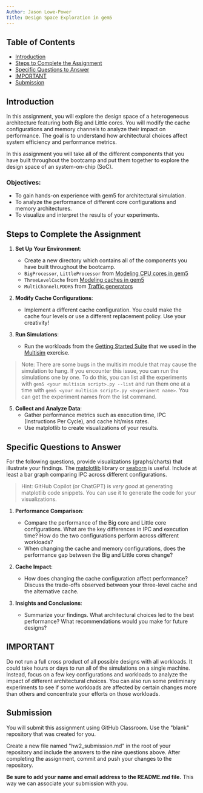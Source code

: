 ```yaml
---
Author: Jason Lowe-Power
Title: Design Space Exploration in gem5
---
```


## Table of Contents

- [Introduction](#introduction)
- [Steps to Complete the Assignment](#steps-to-complete-the-assignment)
- [Specific Questions to Answer](#specific-questions-to-answer)
- [IMPORTANT](#important)
- [Submission](#submission)

## Introduction

In this assignment, you will explore the design space of a heterogeneous architecture featuring both Big and Little cores. You will modify the cache configurations and memory channels to analyze their impact on performance. The goal is to understand how architectural choices affect system efficiency and performance metrics.

In this assignment you will take all of the different components that you have built throughout the bootcamp and put them together to explore the design space of an system-on-chip (SoC).

### Objectives:

- To gain hands-on experience with gem5 for architectural simulation.
- To analyze the performance of different core configurations and memory architectures.
- To visualize and interpret the results of your experiments.

## Steps to Complete the Assignment

1. **Set Up Your Environment**:
   - Create a new directory which contains all of the components you have built throughout the bootcamp.
   - `BigProcessor`, `LittleProcessor` from [Modeling CPU cores in gem5](/slides/02-Using-gem5/05-cores.md)
   - `ThreeLevelCache` from [Modeling caches in gem5](/slides/02-Using-gem5/04-cache-hierarchies.md)
   - `MultiChannelLPDDR5` from [Traffic generators](/slides/02-Using-gem5/03-traffic-generators.md)

2. **Modify Cache Configurations**:
   - Implement a different cache configuration. You could make the cache four levels or use a different replacement policy. Use your creativity!

3. **Run Simulations**:
   - Run the workloads from the [Getting Started Suite](https://resources.gem5.org/resources/riscv-getting-started-benchmark-suite?version=1.0.0) that we used in the [Multisim](/slides/02-Using-gem5/08-multisim.md) exercise.

> Note: There are some bugs in the multisim module that may cause the simulation to hang. If you encounter this issue, you can run the simulations one by one. To do this, you can list all the experiments with `gem5 <your multisim script>.py --list` and run them one at a time with `gem5 <your multisim script>.py <experiment name>`. You can get the experiment names from the list command.

5. **Collect and Analyze Data**:
   - Gather performance metrics such as execution time, IPC (Instructions Per Cycle), and cache hit/miss rates.
   - Use matplotlib to create visualizations of your results.

## Specific Questions to Answer

For the following questions, provide visualizations (graphs/charts) that illustrate your findings. The [matplotlib](https://matplotlib.org/) library or [seaborn](https://seaborn.pydata.org/) is useful. Include at least a bar graph comparing IPC across different configurations.

> Hint: GitHub Copilot (or ChatGPT) is *very good* at generating matplotlib code snippets. You can use it to generate the code for your visualizations.

1. **Performance Comparison**:
   - Compare the performance of the Big core and Little core configurations. What are the key differences in IPC and execution time? How do the two configurations perform across different workloads?
   - When changing the cache and memory configurations, does the performance gap between the Big and Little cores change?

2. **Cache Impact**:
   - How does changing the cache configuration affect performance? Discuss the trade-offs observed between your three-level cache and the alternative cache.

3. **Insights and Conclusions**:
   - Summarize your findings. What architectural choices led to the best performance? What recommendations would you make for future designs?

## **IMPORTANT**

Do not run a full cross product of all possible designs with all workloads.
It could take hours or days to run all of the simulations on a single machine.
Instead, focus on a few key configurations and workloads to analyze the impact of different architectural choices.
You can also run some preliminary experiments to see if some workloads are affected by certain changes more than others and concentrate your efforts on those workloads.

## Submission

You will submit this assignment using GitHub Classroom.
Use the "blank" repository that was created for you.

Create a new file named "hw2_submission.md" in the root of your repository and include the answers to the nine questions above.
After completing the assignment, commit and push your changes to the repository.

**Be sure to add your name and email address to the README.md file.**
This way we can associate your submission with you.
